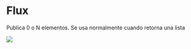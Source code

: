 # Flux 
Publica 0 o N elementos. Se usa normalmente cuando retorna una lista

![](https://image.slidesharecdn.com/reactive-card-magic-180905013644/95/reactive-card-magic-understanding-spring-webflux-and-project-reactor-31-638.jpg?cb=1536164915)

